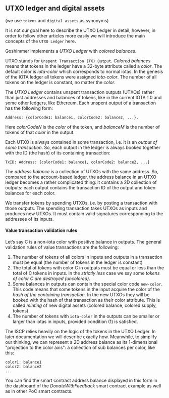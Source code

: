 ## UTXO ledger and digital assets

(we use `tokens` and `digital assets` as synonyms)

It is not our goal here to describe the UTXO Ledger in detail, however, in order
to follow other articles more easily we will introduce the main concepts of
the `UTXO Ledger` here.

Goshimmer implements a _UTXO Ledger_ with _colored balances_.

UTXO stands for `Unspent Transaction (TX) Output`. _Colored balances_ means that
tokens in the ledger have a 32-byte attribute called a _color_. The default
color is _iota-color_ which corresponds to normal iotas. In the genesis of the
IOTA ledger all tokens were assigned _iota-color_. The number of all tokens on
the ledger is constant, no matter the _color_.

The _UTXO Ledger_ contains unspent transaction outputs (UTXOs) rather than just
addresses and balances of tokens, like in the current IOTA 1.0 and some other
ledgers, like Ethereum. Each unspent output of a transaction has the following
form:

```
Address: {colorCode1: balance1, colorCode2: balance2, ...}. 
```

Here _colorCodeN_ is the _color_ of the token, and _balanceM_ is the number of
tokens of that _color_ in the output.

Each UTXO is always contained in some transaction, i.e. it is an _output of some
transaction_. So, each output in the ledger is always booked together with the
ID (the hash) of its containing transaction:

```
TxID: Address: {colorCode1: balance1, colorCode2: balance2, ...}
```

The _address balance_ is a collection of UTXOs with the same address. So,
compared to the account-based ledger, the address balance in an UTXO ledger
becomes a rather complicated thing: it contains a 2D collection of outputs: each
output contains the transaction ID of the output and token balances for each
color.

We transfer tokens by spending UTXOs, i.e. by posting a transaction with those
outputs. The spending transaction takes UTXOs as inputs and produces new UTXOs.
It must contain valid signatures corresponding to the addresses of its inputs.

#### Value transaction validation rules

Let’s say C is a non-iota color with positive balance in outputs. The general
validation rules of value transactions are the following:

1. The number of tokens of all colors in inputs and outputs in a transaction
   must be equal (the number of tokens in the ledger is constant)
2. The total of tokens with color C in outputs must be equal or less than the
   total of C tokens in inputs. In the _strictly less_ case we say some _tokens
   of color C are destroyed (uncolored)_.
3. Some balances in outputs can contain the special color code `new-color`. This
   code means that some tokens in the input acquire the color of the _hash of
   the containing transaction_. In the new UTXOs they will be booked with the
   hash of that transaction as their color attribute. This is called
   _minting_ of new digital assets (colored balance, colored supply, tokens)
4. The number of tokens with `iota-color` in the outputs can be smaller or
   larger than iotas in inputs, provided condition (1) is satisfied.

The ISCP relies heavily on the logic of the tokens in the UTXO Ledger. In later
documentation we will describe exactly how. Meanwhile, to simplify our thinking,
we can represent a 2D address balance as its 1-dimensional "projection to the
color axis": a collection of sub balances per color, like this:

```
color1: balance1
color2: balance2
...
``` 

You can find the smart contract address balance displayed in this form in the
dashboard of the _DonateWithFeedback_ smart contract example as well as in other
PoC smart contracts.
